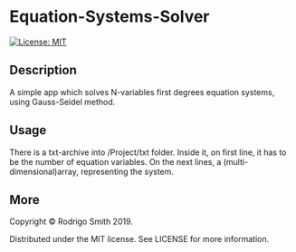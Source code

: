 # Equation-Systems-Solver

[![License: MIT](https://img.shields.io/badge/License-MIT-yellow.svg)](https://opensource.org/licenses/MIT)

## Description
A simple app which solves N-variables first degrees equation systems, using Gauss-Seidel method.

## Usage
There is a txt-archive into /Project/txt folder. Inside it, on first line, it has to be the number of equation variables.
On the next lines, a (multi-dimensional)array, representing the system.

## More
Copyright &copy; Rodrigo Smith 2019.

Distributed under the MIT license. See LICENSE for more information.
